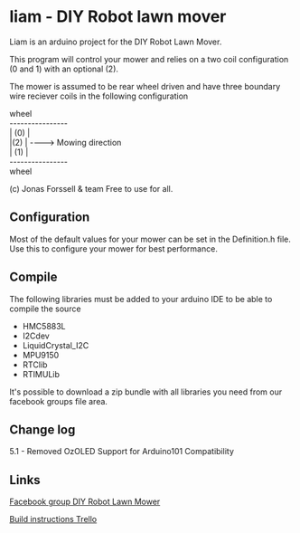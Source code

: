 # liam - DIY Robot lawn mover 

Liam is an arduino project for the DIY Robot Lawn Mover. 

This program will control your mower and relies on a two coil
configuration (0 and 1) with an optional (2). 
   
The mower is assumed to be rear wheel driven and have three 
boundary wire reciever coils in the following configuration
   
<div>
   	wheel<br/>
    ----------------<br/>
   |			(0)	|<br/>
   |(2)         	|  ----> Mowing direction<br/>
   |			(1)	|</br>
    ----------------</br>
	wheel</br>
</div>

(c) Jonas Forssell & team
Free to use for all.

Configuration
------
Most of the default values for your mower can be set in the 
Definition.h file. Use this to configure your mower for best
performance.

	
Compile
------
The following libraries must be added to your arduino IDE to be able to compile the source
  
  * HMC5883L
  * I2Cdev
  * LiquidCrystal_I2C
  * MPU9150
  * RTClib
  * RTIMULib

  It's possible to download a zip bundle with all libraries you need from our facebook groups file area. 

Change log
------
5.1  - Removed OzOLED Support for Arduino101 Compatibility

Links
------
[Facebook group DIY Robot Lawn Mower](https://www.facebook.com/groups/319588508137220/)

[Build instructions Trello](https://trello.com/b/gYQjoWY5/liam)
